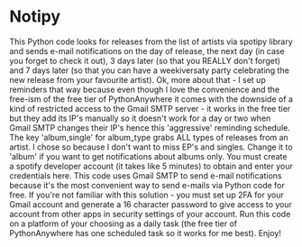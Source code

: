 # Notipy
This Python code looks for releases from the list of artists via spotipy library and sends e-mail notifications on the day of release, the next day (in case you forget to check it out), 3 days later (so that you REALLY don't forget) and 7 days later (so that you can have a weekiversaty party celebrating the new release from your favourite artist). Ok, more about that - I set up reminders that way because even though I love the convenience and the free-ism of the free tier of PythonAnywhere it comes with the downside of a kind of restricted access to the Gmail SMTP server - it works in the free tier but they add its IP's manually so it doesn't work for a day or two when Gmail SMTP changes their IP's hence this 'aggressive' reminding schedule.
The key 'album,single' for album_type grabs ALL types of releases from an artist. I chose so because I don't want to miss EP's and singles. Change it to 'album' if you want to get notifications about albums only.
You must create a spotify developer account (it takes like 5 minutes) to obtain and enter your credentials here.
This code uses Gmail SMTP to send e-mail notifications because it's the most convenient way to send e-mails via Python code for free. If you're not familiar with this solution - you must set up 2FA for your Gmail account and generate a 16 character password to give access to your account from other apps in security settings of your account. 
Run this code on a platform of your choosing as a daily task (the free tier of PythonAnywhere has one scheduled task so it works for me best).
Enjoy!
